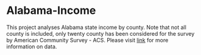 # Alabama-Income

This project analyses Alabama state income by county. Note that not all county is included, only twenty county has been considered for the survey by American Community Survey - ACS. Please visit [link](https://data.census.gov/table/ACSST1Y2022.S1901?t=Income%20and%20Poverty&g=040XX00US01,01$0500000&moe=false) for more information on data.
